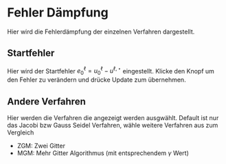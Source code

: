 # Fehler Dämpfung
Hier wird die Fehlerdämpfung der einzelnen Verfahren dargestellt. 

## Startfehler
Hier wird der Startfehler $e_0^{\ell} = u_0^{\ell} - u^{\ell, \star}$ eingestellt. 
Klicke den Knopf um den Fehler zu verändern und drücke Update zum übernehmen.

## Andere Verfahren
Hier werden die Verfahren die angezeigt werden ausgwählt. 
Default ist nur das Jacobi bzw Gauss Seidel Verfahren, wähle weitere Verfahren aus zum Vergleich
- ZGM: Zwei Gitter
- MGM: Mehr Gitter Algorithmus (mit entsprechendem $\gamma$ Wert)